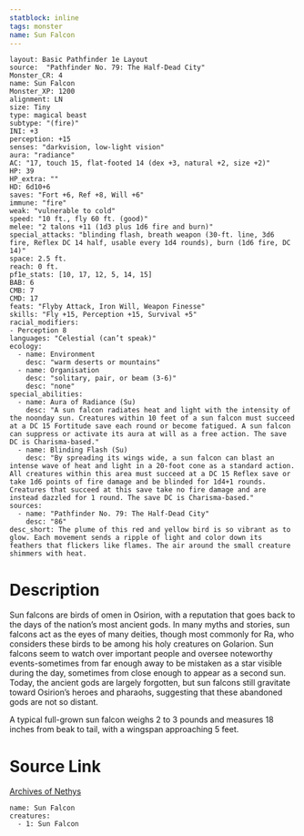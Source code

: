 ```yaml
---
statblock: inline
tags: monster
name: Sun Falcon
---
```

```statblock
layout: Basic Pathfinder 1e Layout
source:  "Pathfinder No. 79: The Half-Dead City"
Monster_CR: 4
name: Sun Falcon
Monster_XP: 1200
alignment: LN
size: Tiny
type: magical beast
subtype: "(fire)"
INI: +3
perception: +15
senses: "darkvision, low-light vision"
aura: "radiance"
AC: "17, touch 15, flat-footed 14 (dex +3, natural +2, size +2)"
HP: 39
HP_extra: ""
HD: 6d10+6
saves: "Fort +6, Ref +8, Will +6"
immune: "fire"
weak: "vulnerable to cold"
speed: "10 ft., fly 60 ft. (good)"
melee: "2 talons +11 (1d3 plus 1d6 fire and burn)"
special_attacks: "blinding flash, breath weapon (30-ft. line, 3d6 fire, Reflex DC 14 half, usable every 1d4 rounds), burn (1d6 fire, DC 14)"
space: 2.5 ft.
reach: 0 ft.
pf1e_stats: [10, 17, 12, 5, 14, 15]
BAB: 6
CMB: 7
CMD: 17
feats: "Flyby Attack, Iron Will, Weapon Finesse"
skills: "Fly +15, Perception +15, Survival +5"
racial_modifiers:
- Perception 8
languages: "Celestial (can’t speak)"
ecology:
  - name: Environment
    desc: "warm deserts or mountains"
  - name: Organisation
    desc: "solitary, pair, or beam (3-6)"
    desc: "none"
special_abilities:
  - name: Aura of Radiance (Su)
    desc: "A sun falcon radiates heat and light with the intensity of the noonday sun. Creatures within 10 feet of a sun falcon must succeed at a DC 15 Fortitude save each round or become fatigued. A sun falcon can suppress or activate its aura at will as a free action. The save DC is Charisma-based."
  - name: Blinding Flash (Su)
    desc: "By spreading its wings wide, a sun falcon can blast an intense wave of heat and light in a 20-foot cone as a standard action. All creatures within this area must succeed at a DC 15 Reflex save or take 1d6 points of fire damage and be blinded for 1d4+1 rounds. Creatures that succeed at this save take no fire damage and are instead dazzled for 1 round. The save DC is Charisma-based."
sources:
  - name: "Pathfinder No. 79: The Half-Dead City"
    desc: "86"
desc_short: The plume of this red and yellow bird is so vibrant as to glow. Each movement sends a ripple of light and color down its feathers that flickers like flames. The air around the small creature shimmers with heat.
```
# Description
Sun falcons are birds of omen in Osirion, with a reputation that goes back to the days of the nation’s most ancient gods. In many myths and stories, sun falcons act as the eyes of many deities, though most commonly for Ra, who considers these birds to be among his holy creatures on Golarion. Sun falcons seem to watch over important people and oversee noteworthy events-sometimes from far enough away to be mistaken as a star visible during the day, sometimes from close enough to appear as a second sun. Today, the ancient gods are largely forgotten, but sun falcons still gravitate toward Osirion’s heroes and pharaohs, suggesting that these abandoned gods are not so distant.

A typical full-grown sun falcon weighs 2 to 3 pounds and measures 18 inches from beak to tail, with a wingspan approaching 5 feet.
# Source Link
[Archives of Nethys](https://aonprd.com/MonsterDisplay.aspx?ItemName=Sun%20Falcon)
```encounter-table
name: Sun Falcon
creatures:
  - 1: Sun Falcon
```
